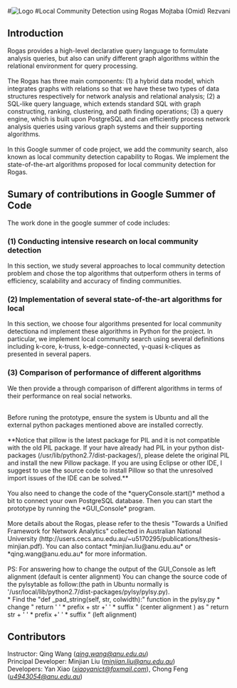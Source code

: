 #![Logo](https://cecs.anu.edu.au/sites/default/files/styles/anu_doublenarrow_440_scale/public/images/rogas-web.jpg?itok=JfEfhc1_)
#Local Community Detection using Rogas
Mojtaba (Omid) Rezvani

## Introduction
Rogas provides a high-level declarative query language to 
formulate analysis queries, but also can unify different graph algorithms 
within the relational environment for query processing.
<br>
<br>
The Rogas has three main components: (1) a hybrid data model, which 
integrates graphs with relations so that we have these two types of data 
structures respectively for network analysis and relational analysis; 
(2) a SQL-like query language, which extends standard SQL with 
graph constructing, ranking, clustering, and path finding operations; 
(3) a query engine, which is built upon PostgreSQL and can efficiently 
process network analysis queries using various graph systems and 
their supporting algorithms.
<br>
<br>
In this Google summer of code project, we add the community search, also 
known as local community detection capability to Rogas. We implement the 
state-of-the-art algorithms proposed for local community detection for 
Rogas.


## Sumary of contributions in Google Summer of Code
The work done in the google summer of code includes: 
### (1) Conducting intensive research on local community detection
In this section, we study several approaches to local community
detection problem and chose the top algorithms that outperform others
in terms of efficiency, scalability and accuracy of finding communities.
### (2) Implementation of several state-of-the-art algorithms for local
In this section, we choose four algorithms presented for local community
detectiona nd implement these algorithms in Python for the project. In
particular, we implement local community search using several definitions
including k-core, k-truss, k-edge-connected, &gamma;-quasi k-cliques as
presented in several papers.
### (3) Comparison of performance of different algorithms
We then provide a through comparison of different algorithms in terms
of their performance on real social networks.



<br>
Before runing the prototype, ensure the system is Ubuntu and all the external 
python packages mentioned above are installed correctly. 
<br>
<br>
**Notice that pillow is 
the latest package for PIL and it is not compatible with the old PIL package. 
If your have already had PIL in your python dist-packages (/usr/lib/python2.7/dist-packages/),
please delete the original PIL and install the new Pillow package. If you are using Eclipse or 
other IDE, I suggest to use the source code to install Pillow so that the unresolved import 
issues of the IDE can be solved.**
<br>
<br>
You also need to change the code of the *queryConsole.start()* method a bit 
to connect your own PostgreSQL database. Then you can start the prototype 
by running the *GUI_Console* program.
<br>
<br>
More details about the Rogas, please refer to 
the thesis "Towards a Unified Framework for Network Analytics" collected in 
Australian National University (http://users.cecs.anu.edu.au/~u5170295/publications/thesis-minjian.pdf). You can also 
contact *minjian.liu@anu.edu.au* or *qing.wang@anu.edu.au* for more information.
<br>
<br>
PS: For answering how to change the output of the GUI_Console as left alignment (default is center alignment)
You can change the source code of the pylsytable as follow:(the path in Ubuntu normally is 
'/usr/local/lib/python2.7/dist-packages/pylsy/pylsy.py).
<br>
* Find the "def _pad_string(self, str, colwidth):" function in the pylsy.py
* change " return ' ' * prefix + str +' ' * suffix " (center alignment ) as " return str + ' ' * prefix +' ' * suffix " (left alignment)

## Contributors
Instructor: Qing Wang (*qing.wang@anu.edu.au*) <br>
Principal Developer: Minjian Liu (*minjian.liu@anu.edu.au*) <br>
Developers: Yan Xiao (*xiaoyanict@foxmail.com*), Chong Feng (*u4943054@anu.edu.au*)
